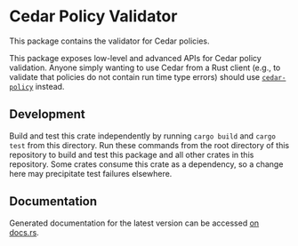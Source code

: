 # Cedar Policy Validator

This package contains the validator for Cedar policies.

This package exposes low-level and advanced APIs for Cedar policy validation.
Anyone simply wanting to use Cedar from a Rust client (e.g., to validate that
policies do not contain run time type errors) should use
[`cedar-policy`](../cedar-policy) instead.

## Development

Build and test this crate independently by running `cargo build` and `cargo test`
from this directory. Run these commands from the root directory of this
repository to build and test this package and all other crates in this
repository. Some crates consume this crate as a dependency, so a change here may
precipitate test failures elsewhere.

## Documentation

Generated documentation for the latest version can be accessed
[on docs.rs](https://docs.rs/cedar-policy-validator).
